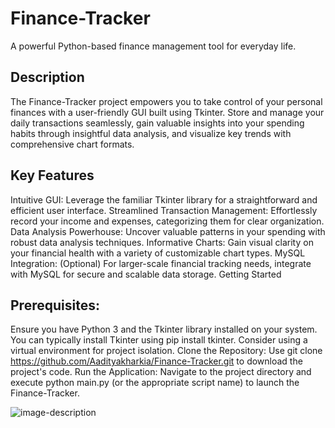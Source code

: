 # Finance-Tracker

A powerful Python-based finance management tool for everyday life.

<h2>Description</h2>

The Finance-Tracker project empowers you to take control of your personal finances with a user-friendly GUI built using Tkinter. Store and manage your daily transactions seamlessly, gain valuable insights into your spending habits through insightful data analysis, and visualize key trends with comprehensive chart formats.

<h2>Key Features</h2>

Intuitive GUI: Leverage the familiar Tkinter library for a straightforward and efficient user interface.
Streamlined Transaction Management: Effortlessly record your income and expenses, categorizing them for clear organization.
Data Analysis Powerhouse: Uncover valuable patterns in your spending with robust data analysis techniques.
Informative Charts: Gain visual clarity on your financial health with a variety of customizable chart types.
MySQL Integration: (Optional) For larger-scale financial tracking needs, integrate with MySQL for secure and scalable data storage.
Getting Started

<h2>Prerequisites: </h2>

Ensure you have Python 3 and the Tkinter library installed on your system. You can typically install Tkinter using pip install tkinter. Consider using a virtual environment for project isolation.
Clone the Repository: Use git clone https://github.com/Aadityakharkia/Finance-Tracker.git to download the project's code.
Run the Application: Navigate to the project directory and execute python main.py (or the appropriate script name) to launch the Finance-Tracker.

![image-description](https://www.canva.com/design/DAGEXO5-W70/QkWbaDVONeDrsOgXnGu-Og/view)
